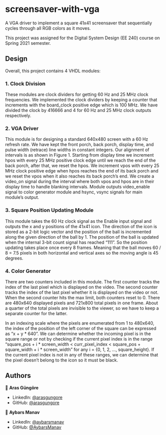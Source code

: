 # screensaver-with-vga

A VGA driver to implement a square 41x41 screensaver that sequentially cycles through all RGB colors as it moves.

This project was assigned for the Digital System Design (EE 240) course on Spring 2021 semester.



## Design

Overall, this project contains 4 VHDL modules:


### 1. Clock Division

These modules are clock dividers for getting 60 Hz and 25 MHz clock frequencies. We
implemented the clock dividers by keeping a counter that increments with the board_clock
positive edge which is 100 MHz. We have divided the clock by 416666 and 4 for 60 Hz and
25 MHz clock outputs respectively.


### 2. VGA Driver

This module is for designing a standard 640x480 screen with a 60 Hz refresh rate. We have
kept the front porch, back porch, display time, and pulse width (retrace) line widths in constant
integers. Our alignment of intervals is as shown in Figure 1. Starting from display time we
increment hpos with every 25 MHz positive clock edge until we reach the end of the back porch,
after that, we reset the hpos. We increment vpos with every 25 MHz clock positive edge when
hpos reaches the end of its back porch and we reset the vpos when it also reaches its back
porch’s end. We create a video_on signal during the interval where both vpos and hpos are
in their display time to handle blanking intervals. Module outputs video_enable signal to
color generator module and hsync, vsync signals for main module’s output.


### 3. Square Position Updating Module

This module takes the 60 Hz clock signal as the Enable input signal and outputs the x and y
positions of the 41x41 icon. The direction of the icon is stored as a 2-bit logic vector and the
position of the ball is incremented along the given direction of the ball by 1. The position of
the ball is updated when the internal 3-bit count signal has reached “111”. So the position
updating takes place once every 8 frames. Meaning that the ball moves 60 / 8 = 7.5 pixels
in both horizontal and vertical axes so the moving angle is 45 degrees.


### 4. Color Generator

There are two counters included in this module. The first counter tracks the index of the last
pixel which is displayed on the video. The second counter tracks the index of the last pixel whether
it is displayed on the video or not. When the second counter hits the max limit, both counters reset
to 0. There are 480x640 displayed pixels and 721x800 total pixels in one frame. About a quarter
of the total pixels are invisible to the viewer, so we have to keep a separate counter for the latter.

In an indexing scale where the pixels are enumerated from 1 to 480x640, the index of the
position of the left corner of the square can be expressed as “x + y * 640”. We can determine
whether the incoming pixel is in the square range or not by checking if the current pixel index
is in the range “square_pos + i * screen_width < curr_pixel_index < square_pos + square_width + i * screen_width”
for any i = {0, 1, 2, ..., square_height}. If the current pixel index is not in any of these ranges,
we can determine that the pixel doesn’t belong to the icon so it must be black.



## Authors

👤 **Aras Güngöre**

* LinkedIn: [@arasgungore](https://www.linkedin.com/in/arasgungore)
* GitHub: [@arasgungore](https://github.com/arasgungore)

👤 **Aybars Manav**

* LinkedIn: [@aybarsmanav](https://www.linkedin.com/in/aybarsmanav)
* GitHub: [@AybarsManav](https://github.com/AybarsManav)

